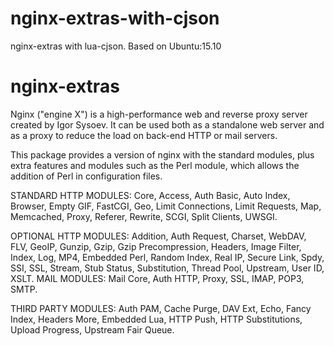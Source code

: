 # nginx-extras-with-cjson

nginx-extras with lua-cjson.
Based on Ubuntu:15.10


# nginx-extras
Nginx ("engine X") is a high-performance web and reverse proxy server
created by Igor Sysoev. It can be used both as a standalone web server
and as a proxy to reduce the load on back-end HTTP or mail servers.

This package provides a version of nginx with the standard modules, plus
extra features and modules such as the Perl module, which allows the
addition of Perl in configuration files.

STANDARD HTTP MODULES: Core, Access, Auth Basic, Auto Index, Browser, Empty
GIF, FastCGI, Geo, Limit Connections, Limit Requests, Map, Memcached, Proxy,
Referer, Rewrite, SCGI, Split Clients, UWSGI.

OPTIONAL HTTP MODULES: Addition, Auth Request, Charset, WebDAV, FLV, GeoIP,
Gunzip, Gzip, Gzip Precompression, Headers, Image Filter, Index, Log, MP4,
Embedded Perl, Random Index, Real IP, Secure Link, Spdy, SSI, SSL, Stream,
Stub Status, Substitution, Thread Pool, Upstream, User ID, XSLT.
MAIL MODULES: Mail Core, Auth HTTP, Proxy, SSL, IMAP, POP3, SMTP.

THIRD PARTY MODULES: Auth PAM, Cache Purge, DAV Ext, Echo, Fancy Index,
Headers More, Embedded Lua, HTTP Push, HTTP Substitutions, Upload Progress,
Upstream Fair Queue.
